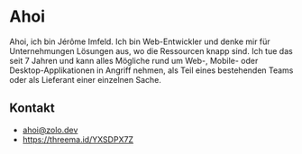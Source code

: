 # Ahoi

Ahoi, ich bin Jérôme Imfeld. Ich bin Web-Entwickler und denke mir für Unternehmungen Lösungen aus, wo die Ressourcen knapp sind. Ich tue das seit 7 Jahren und kann alles Mögliche rund um Web-, Mobile- oder Desktop-Applikationen in Angriff nehmen, als Teil eines bestehenden Teams oder als Lieferant einer einzelnen Sache.

## Kontakt

- ahoi@zolo.dev
- https://threema.id/YXSDPX7Z